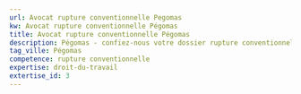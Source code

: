 ```yaml
---
url: Avocat rupture conventionnelle Pegomas
kw: Avocat rupture conventionnelle Pégomas
title: Avocat rupture conventionnelle Pégomas
description: Pégomas - confiez-nous votre dossier rupture conventionnelle
tag_ville: Pégomas
competence: rupture conventionnelle
expertise: droit-du-travail
extertise_id: 3
---
```

